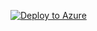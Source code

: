 [![Deploy to Azure](https://aka.ms/deploytoazurebutton)](https://portal.azure.com/#create/Microsoft.Template/uri/https://github.com/UtkarshaRaj/git-test/blob/master/LH-Mainfile.json)
